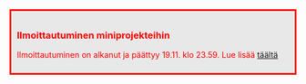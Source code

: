 <div style="color:red; border-style: solid; padding: 10px; margin-bottom: 15px; background-color: #E8E8E8;">

<h3>Ilmoittautuminen miniprojekteihin</h3>

Ilmoittautuminen on alkanut ja päättyy 19.11. klo 23.59. Lue lisää <a href='miniprojekti'>täältä</a>
</div>